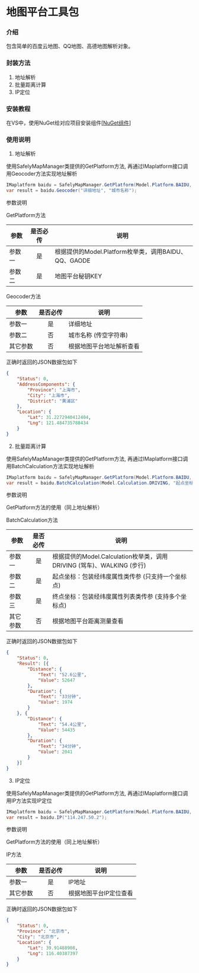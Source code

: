 # 地图平台工具包

### 介绍
包含简单的百度云地图、QQ地图、高德地图解析对象。

### 封装方法
1. 地址解析
2. 批量距离计算
3. IP定位

### 安装教程

在VS中，使用NuGet给对应项目安装组件[[NuGet组件](https://www.nuget.org/packages/Maplatform/)]

### 使用说明

1. 地址解析

使用SafelyMapManager类提供的GetPlatform方法, 再通过IMaplatform接口调用Geocoder方法实现地址解析


```C#
IMaplatform baidu = SafelyMapManager.GetPlatform(Model.Platform.BAIDU, "获取相应平台秘钥KEY");
var result = baidu.Geocoder("详细地址", "城市名称");
```

参数说明

GetPlatform方法

| 参数 | 是否必传 | 说明 |
| ---- | :----: | ---- |
| 参数一 | 是 | 根据提供的Model.Platform枚举类，调用BAIDU、QQ、GAODE |
| 参数二 | 是 | 地图平台秘钥KEY |

Geocoder方法

| 参数 | 是否必传 | 说明 |
| ---- | :----: | ---- |
| 参数一 | 是 | 详细地址 |
| 参数二 | 否 | 城市名称 (传空字符串) |
| 其它参数 | 否 | 根据地图平台地址解析查看 |

正确时返回的JSON数据包如下

```json
{
    "Status": 0,
    "AddressComponents": {
	    "Province": "上海市",
	    "City": "上海市",
	    "District": "黄浦区"
    },
    "Location": {
	    "Lat": 31.2272940412404,
	    "Lng": 121.484735788434
    }
}
```


2. 批量距离计算

使用SafelyMapManager类提供的GetPlatform方法, 再通过IMaplatform接口调用BatchCalculation方法实现地址解析

```C#
IMaplatform baidu = SafelyMapManager.GetPlatform(Model.Platform.BAIDU, "获取相应平台秘钥KEY");
var result = baidu.BatchCalculation(Model.Calculation.DRIVING, "起点坐标", "终点坐标");
```


参数说明

GetPlatform方法的使用（同上地址解析）

BatchCalculation方法

| 参数 | 是否必传 | 说明 |
| ---- | :----: | ---- |
| 参数一 | 是 | 根据提供的Model.Calculation枚举类，调用DRIVING (驾车)、WALKING (步行) |
| 参数二 | 是 | 起点坐标：包装经纬度属性类传参 (只支持一个坐标点) |
| 参数三 | 是 | 终点坐标：包装经纬度属性列表类传参 (支持多个坐标点) |
| 其它参数 | 否 | 根据地图平台距离测量查看 |

正确时返回的JSON数据包如下

```json
{
    "Status": 0,
    "Result": [{
	    "Distance": {
	        "Text": "52.6公里",
	        "Value": 52647
	    },
	    "Duration": {
	        "Text": "33分钟",
	        "Value": 1974
	    }
    }, {
	    "Distance": {
	        "Text": "54.4公里",
	        "Value": 54435
	    },
	    "Duration": {
	        "Text": "34分钟",
	        "Value": 2041
	    }
    }]
}
```
3. IP定位

使用SafelyMapManager类提供的GetPlatform方法, 再通过IMaplatform接口调用IP方法实现IP定位

```C#
IMaplatform baidu = SafelyMapManager.GetPlatform(Model.Platform.BAIDU, "获取相应平台秘钥KEY");
var result = baidu.IP("114.247.50.2");
```


参数说明

GetPlatform方法的使用（同上地址解析）

IP方法

| 参数 | 是否必传 | 说明 |
| ---- | :----: | ---- |
| 参数一 | 是 | IP地址 |
| 其它参数 | 否 | 根据地图平台IP定位查看 |

正确时返回的JSON数据包如下

```json
{
    "Status": 0,
    "Province": "北京市",
    "City": "北京市",
    "Location": {
        "Lat": 39.91488908,
        "Lng": 116.40387397
    }
}
```
